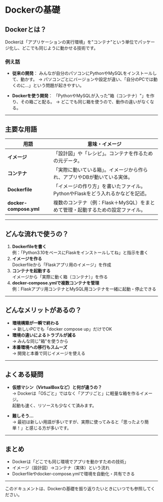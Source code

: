 # Dockerの基礎

## Dockerとは？
Dockerは「アプリケーションの実行環境」を"コンテナ"という単位でパッケージ化し、どこでも同じように動かせる技術です。

### 例え話
- **従来の開発**：
  みんなが自分のパソコンにPythonやMySQLをインストールして、動かす。
  → パソコンごとにバージョンや設定が違い、「自分のPCでは動くのに…」という問題が起きやすい。

- **Dockerを使う開発**：
  「PythonやMySQLが入った"箱（コンテナ）"」を作り、その箱ごと配る。
  → どこでも同じ箱を使うので、動作の違いがなくなる。

---

## 主要な用語

| 用語             | 意味・イメージ                                                                 |
|------------------|-------------------------------------------------------------------------------|
| **イメージ**     | 「設計図」や「レシピ」。コンテナを作るための元データ。                          |
| **コンテナ**     | 「実際に動いている箱」。イメージから作られ、アプリやDBが動いている実体。         |
| **Dockerfile**   | 「イメージの作り方」を書いたファイル。PythonやFlaskをどう入れるかなどを記述。    |
| **docker-compose.yml** | 複数のコンテナ（例：Flask＋MySQL）をまとめて管理・起動するための設定ファイル。 |

---

## どんな流れで使うの？

1. **Dockerfileを書く**  
   例：「Python3.10をベースにFlaskをインストールしてね」と指示を書く
2. **イメージを作る**  
   Dockerfileから「Flaskアプリ用のイメージ」を作成
3. **コンテナを起動する**  
   イメージから「実際に動く箱（コンテナ）」を作る
4. **docker-compose.ymlで複数コンテナを管理**  
   例：Flaskアプリ用コンテナとMySQL用コンテナを一緒に起動・停止できる

---

## どんなメリットがあるの？

- **環境構築が一瞬で終わる**  
  → 新しいPCでも「docker compose up」だけでOK
- **環境の違いによるトラブルが減る**  
  → みんな同じ"箱"を使うから
- **本番環境への移行もスムーズ**  
  → 開発と本番で同じイメージを使える

---

## よくある疑問

- **仮想マシン（VirtualBoxなど）と何が違うの？**  
  → Dockerは「OSごと」ではなく「アプリごと」に軽量な箱を作るイメージ。  
    起動も速く、リソースも少なくて済みます。

- **難しそう…**  
  → 最初は新しい用語が多いですが、実際に使ってみると「思ったより簡単！」と感じる方が多いです。

---

## まとめ

- Dockerは「どこでも同じ環境でアプリを動かすための技術」
- イメージ（設計図）→コンテナ（実体）という流れ
- Dockerfileやdocker-compose.ymlで環境を自動化・共有できる

---

このドキュメントは、Dockerの基礎を振り返りたいときにいつでも参照してください。 